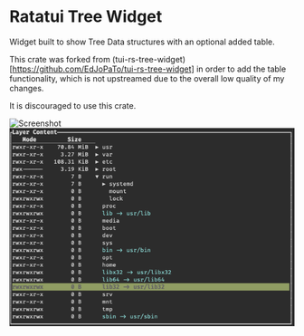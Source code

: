 # Ratatui Tree Widget

Widget built to show Tree Data structures with an optional added table.

This crate was forked from (tui-rs-tree-widget)[https://github.com/EdJoPaTo/tui-rs-tree-widget] in order to add
the table functionality, which is not upstreamed due to the overall low quality of my changes.

It is discouraged to use this crate.

![Screenshot](media/screenshot.png)
![Screenshot with table](media/screenshot-table.png)
